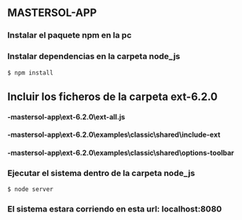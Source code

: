 ## MASTERSOL-APP

### Instalar el paquete npm en la pc
### Instalar dependencias en la carpeta node_js

`$ npm install`

## Incluir los ficheros de la carpeta ext-6.2.0

#### -mastersol-app\ext-6.2.0\ext-all.js

#### -mastersol-app\ext-6.2.0\\examples\classic\shared\include-ext

#### -mastersol-app\ext-6.2.0\\examples\classic\shared\options-toolbar

### Ejecutar el sistema dentro de la carpeta node_js

`$ node server`

### El sistema estara corriendo en esta url: localhost:8080